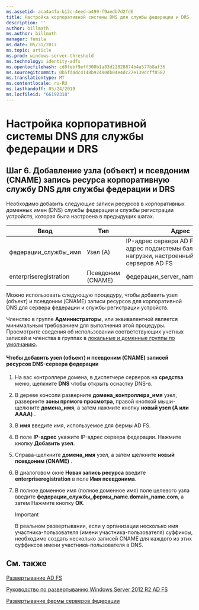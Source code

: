 ```yaml
---
ms.assetid: aca4a4fa-b12c-4eed-a499-f9aedb7d2fd6
title: Настройка корпоративной системы DNS для службы федерации и DRS
description: ''
author: billmath
ms.author: billmath
manager: femila
ms.date: 05/31/2017
ms.topic: article
ms.prod: windows-server-threshold
ms.technology: identity-adfs
ms.openlocfilehash: cd8febf9eff300b1a83d22828874b4a577b8af36
ms.sourcegitcommit: 0b5fd4dc4148b92480db04e4dc22e139dcff8582
ms.translationtype: MT
ms.contentlocale: ru-RU
ms.lasthandoff: 05/24/2019
ms.locfileid: "66192318"
---
```

# <a name="configure-corporate-dns-for-the-federation-service-and-drs"></a>Настройка корпоративной системы DNS для службы федерации и DRS
  
## <a name="step-6-add-a-host-a-and-alias-cname-resource-record-to-corporate-dns-for-the-federation-service-and-drs"></a>Шаг 6. Добавление узла \(объект\) и псевдоним \(CNAME\) запись ресурса корпоративную службу DNS для службы федерации и DRS  
Необходимо добавить следующие записи ресурсов в корпоративных доменных имен \(DNS\) службы федерации и службы регистрации устройств, которая была настроена в предыдущих шагах.  
  
|Ввод|Тип|Адрес|  
|---------|--------|-----------|  
|федерации\_службы\_имя|Узел \(A\)|IP-адрес сервера AD FS или IP-адрес подсистемы балансировки нагрузки, настроенный перед фермы серверов AD FS|  
|enterpriseregistration|Псевдоним \(CNAME\)|федерации\_server\_name.contoso.com|  
  
Можно использовать следующую процедуру, чтобы добавить узел \(объект\) и псевдоним \(CNAME\) записи ресурсов для корпоративной DNS для сервера федерации и службы регистрации устройств.  
  
Членство в группе **Администраторы**, или эквивалентной является минимальным требованием для выполнения этой процедуры.  Просмотрите сведения об использовании соответствующих учетных записей и членства в группах в [локальные и доменные группы по умолчанию](https://go.microsoft.com/fwlink/?LinkId=83477).   
  
#### <a name="to-add-a-host-a-and-alias-cname-resource-records-to-dns-for-your-federation-server"></a>Чтобы добавить узел \(объект\) и псевдоним \(CNAME\) записей ресурсов DNS-сервера федерации  
  
1.  На вас контроллере домена, в диспетчере серверов на **средства** меню, щелкните **DNS** чтобы открыть оснастку DNS\-в.  
  
2.  В дереве консоли разверните **домена\_контроллера\_имя** узел, разверните **зоны прямого просмотра**, правой кнопкой мыши\-щелкните **домена\_имя**, а затем нажмите кнопку **новый узел \(A или AAAA\)** .  
  
3.  В **имя** введите имя, используемое для фермы AD FS.  
  
4.  В поле **IP-адрес** укажите IP-адрес сервера федерации. Нажмите кнопку **Добавить узел**.  
  
5.  Справа\-щелкните **домена\_имя** узел, а затем щелкните **новый псевдоним \(CNAME\)** .  
  
6.  В диалоговом окне **Новая запись ресурса** введите **enterpriseregistration** в поле **Имя псевдонима**.  
  
7.  В полное доменное имя \(полное доменное имя\) поле целевого узла введите **федерации\_службы\_фермы\_name.domain\_name.com**, а затем Нажмите кнопку **ОК**.  
  
    > [!IMPORTANT]  
    > В реальном развертывании, если у организации несколько имя участника-пользователя \(имени участника-пользователя\) суффиксы, необходимо создать несколько записей CNAME для каждого из этих суффиксов имени участника-пользователя в DNS.  
  
## <a name="see-also"></a>См. также 

[Развертывание AD FS](../../ad-fs/AD-FS-Deployment.md)  

[Руководство по развертыванию Windows Server 2012 R2 AD FS](../../ad-fs/deployment/Windows-Server-2012-R2-AD-FS-Deployment-Guide.md)  
 
[Развертывание фермы серверов федерации](../../ad-fs/deployment/Deploying-a-Federation-Server-Farm.md)  
  

